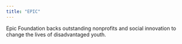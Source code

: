 ```yaml
---
title: "EPIC"
---
```


Epic Foundation backs outstanding nonprofits and social innovation to change the lives of disadvantaged youth.

